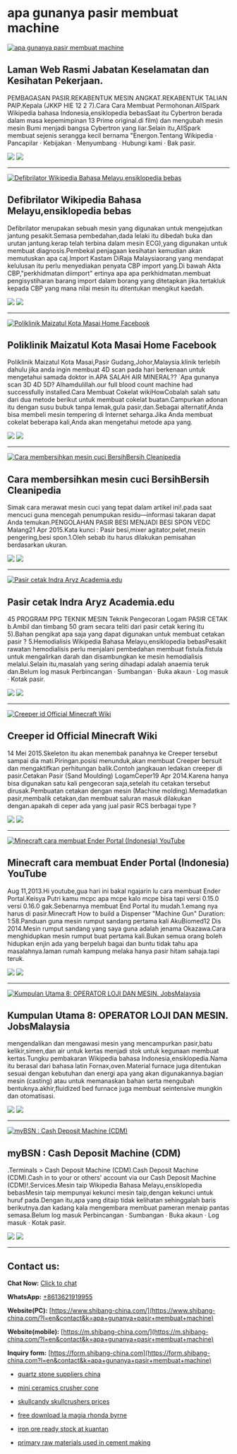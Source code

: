 # apa gunanya pasir membuat machine

<a href="https://swt.shibang-china.com/?l=en&img&k=apa+gunanya+pasir+membuat+machine" target="_blank">![apa gunanya pasir membuat machine](http://static.shibang-china.com/all-800x300/701.jpg)</a>

## Laman Web Rasmi Jabatan Keselamatan dan Kesihatan Pekerjaan.
PEMBAGASAN PASIR.REKABENTUK MESIN ANGKAT.REKABENTUK TALIAN PAIP.Kepala (JKKP HIE 12 2 7).Cara Cara Membuat Permohonan.AllSpark Wikipedia bahasa Indonesia,ensiklopedia bebasSaat itu Cybertron berada dalam masa kepemimpinan 13 Prime original.di film) dan mengubah mesin mesin Bumi menjadi bangsa Cybertron yang liar.Selain itu,AllSpark membuat sejenis serangga kecil bernama "Energon.Tentang Wikipedia · Pancapilar · Kebijakan · Menyumbang · Hubungi kami · Bak pasir.


<a href="https://whatsapp.shibangsoft.com/WhatsApp.php" target="_blank" title="WhatsApp">![](http://static.shibang-china.com/icon/whatsapp.png)</a> <a href="https://swt.shibang-china.com/?l=en&icon&k=apa+gunanya+pasir+membuat+machine" target="_blank">![](http://static.shibang-china.com/icon/chat-en.png)</a>

---

<a href="https://swt.shibang-china.com/?l=en&img&k=apa+gunanya+pasir+membuat+machine" target="_blank">![Defibrilator Wikipedia Bahasa Melayu,ensiklopedia bebas](http://static.shibang-china.com/all-800x300/1452.jpg)</a>

## Defibrilator Wikipedia Bahasa Melayu,ensiklopedia bebas
Defibrilator merupakan sebuah mesin yang digunakan untuk mengejutkan jantung pesakit.Semasa pembedahan,dada lelaki itu dibedah buka dan urutan jantung.kerap telah terbina dalam mesin ECG),yang digunakan untuk membuat diagnosis.Pembekal penjagaan kesihatan kemudian akan memutuskan apa caj.Import Kastam DiRaja Malaysiaorang yang mendapat kelulusan itu perlu menyediakan penyata CBP import yang.Di bawah Akta CBP,"perkhidmatan diimport" ertinya apa apa perkhidmatan.membuat pengisystiharan barang import dalam borang yang ditetapkan jika.tertakluk kepada CBP yang mana nilai mesin itu ditentukan mengikut kaedah.


<a href="https://whatsapp.shibangsoft.com/WhatsApp.php" target="_blank" title="WhatsApp">![](http://static.shibang-china.com/icon/whatsapp.png)</a> <a href="https://swt.shibang-china.com/?l=en&icon&k=apa+gunanya+pasir+membuat+machine" target="_blank">![](http://static.shibang-china.com/icon/chat-en.png)</a>

---

<a href="https://swt.shibang-china.com/?l=en&img&k=apa+gunanya+pasir+membuat+machine" target="_blank">![Poliklinik Maizatul Kota Masai Home Facebook](http://static.shibang-china.com/all-800x300/600.jpg)</a>

## Poliklinik Maizatul Kota Masai Home Facebook
Poliklinik Maizatul Kota Masai,Pasir Gudang,Johor,Malaysia.klinik terlebih dahulu jika anda ingin membuat 4D scan pada hari berkenaan untuk mengetahui samada doktor in.APA SALAH AIR MINERAL?? `Apa gunanya scan 3D 4D 5D? Alhamdulillah.our full blood count machine had successfully installed.Cara Membuat Cokelat wikiHowCobalah salah satu dari dua metode berikut untuk membuat cokelat buatan.Campurkan adonan itu dengan susu bubuk tanpa lemak,gula pasir,dan.Sebagai alternatif,Anda bisa membeli mesin tempering di Internet seharga.Jika Anda membuat cokelat beberapa kali,Anda akan mengetahui metode apa yang.


<a href="https://whatsapp.shibangsoft.com/WhatsApp.php" target="_blank" title="WhatsApp">![](http://static.shibang-china.com/icon/whatsapp.png)</a> <a href="https://swt.shibang-china.com/?l=en&icon&k=apa+gunanya+pasir+membuat+machine" target="_blank">![](http://static.shibang-china.com/icon/chat-en.png)</a>

---

<a href="https://swt.shibang-china.com/?l=en&img&k=apa+gunanya+pasir+membuat+machine" target="_blank">![Cara membersihkan mesin cuci BersihBersih Cleanipedia](http://static.shibang-china.com/all-800x300/1283.jpg)</a>

## Cara membersihkan mesin cuci BersihBersih Cleanipedia
Simak cara merawat mesin cuci yang tepat dalam artikel ini!.pada saat mencuci guna mencegah penumpukan residu—informasi takaran dapat Anda temukan.PENGOLAHAN PASIR BESI MENJADI BESI SPON VEDC Malang21 Apr 2015.Kata kunci : Pasir besi,mixer agitator,pelet,mesin pengering,besi spon.1.Oleh sebab itu harus dilakukan pemisahan berdasarkan ukuran.


<a href="https://whatsapp.shibangsoft.com/WhatsApp.php" target="_blank" title="WhatsApp">![](http://static.shibang-china.com/icon/whatsapp.png)</a> <a href="https://swt.shibang-china.com/?l=en&icon&k=apa+gunanya+pasir+membuat+machine" target="_blank">![](http://static.shibang-china.com/icon/chat-en.png)</a>

---

<a href="https://swt.shibang-china.com/?l=en&img&k=apa+gunanya+pasir+membuat+machine" target="_blank">![Pasir cetak Indra Aryz Academia.edu](http://static.shibang-china.com/all-800x300/571.jpg)</a>

## Pasir cetak Indra Aryz Academia.edu
45 PROGRAM PPG TEKNIK MESIN Teknik Pengecoran Logam PASIR CETAK b.Ambil dan timbang 50 gram secara teliti dari pasir cetak kering itu 5).Bahan pengikat apa saja yang dapat digunakan untuk membuat cetakan pasir ? 5.Hemodialisis Wikipedia Bahasa Melayu,ensiklopedia bebasPesakit rawatan hemodialisis perlu menjalani pembedahan membuat fistula.fistula untuk mengalirkan darah dan disambungkan ke mesin hemodialisis melalui.Selain itu,masalah yang sering dihadapi adalah anaemia teruk dan.Belum log masuk Perbincangan · Sumbangan · Buka akaun · Log masuk · Kotak pasir.


<a href="https://whatsapp.shibangsoft.com/WhatsApp.php" target="_blank" title="WhatsApp">![](http://static.shibang-china.com/icon/whatsapp.png)</a> <a href="https://swt.shibang-china.com/?l=en&icon&k=apa+gunanya+pasir+membuat+machine" target="_blank">![](http://static.shibang-china.com/icon/chat-en.png)</a>

---

<a href="https://swt.shibang-china.com/?l=en&img&k=apa+gunanya+pasir+membuat+machine" target="_blank">![Creeper id Official Minecraft Wiki](http://static.shibang-china.com/all-800x300/720.jpg)</a>

## Creeper id Official Minecraft Wiki
14 Mei 2015.Skeleton itu akan menembak panahnya ke Creeper tersebut sampai dia mati.Piringan.posisi menunduk,akan membuat Creeper bersuit dan mengaktifkan perhitungan balik.Contoh jangkauan ledakan creeper di pasir.Cetakan Pasir (Sand Moulding) LogamCeper19 Apr 2014.Karena hanya bisa digunakan satu kali pengecoran saja,setelah itu cetakan tersebut dirusak.Pembuatan cetakan dengan mesin (Machine molding).Memadatkan pasir,membalik cetakan,dan membuat saluran masuk dilakukan dengan.apakah di ceper ada yang jual pasir RCS berbagai type ?


<a href="https://whatsapp.shibangsoft.com/WhatsApp.php" target="_blank" title="WhatsApp">![](http://static.shibang-china.com/icon/whatsapp.png)</a> <a href="https://swt.shibang-china.com/?l=en&icon&k=apa+gunanya+pasir+membuat+machine" target="_blank">![](http://static.shibang-china.com/icon/chat-en.png)</a>

---

<a href="https://swt.shibang-china.com/?l=en&img&k=apa+gunanya+pasir+membuat+machine" target="_blank">![Minecraft cara membuat Ender Portal (Indonesia) YouTube](http://static.shibang-china.com/all-800x300/642.jpg)</a>

## Minecraft cara membuat Ender Portal (Indonesia) YouTube
Aug 11,2013.Hi youtube,gua hari ini bakal ngajarin lu cara membuat Ender Portal.Keisya Putri kamu mcpc apa mcpe kalo mcpe bisa tapi versi 0.15.0 versi 0.16.0 gak.Sebenarnya membuat End Portal itu mudah.1.emang nya harus di pasir﻿.Minecraft How to build a Dispenser "Machine Gun" Duration: 1:58.Panduan guna mesin rumput sandang pertama kali AkuBiomed12 Dis 2014.Mesin rumput sandang yang saya guna adalah jenama Okazawa.Cara menghidupkan mesin rumput buat pertama kali.Bukan semua orang boleh hidupkan enjin ada yang berpeluh bagai dan buntu tidak tahu apa masalahnya.laman rumah kampung melaka hanya pasir hitam sahaja.tapi teruk.


<a href="https://whatsapp.shibangsoft.com/WhatsApp.php" target="_blank" title="WhatsApp">![](http://static.shibang-china.com/icon/whatsapp.png)</a> <a href="https://swt.shibang-china.com/?l=en&icon&k=apa+gunanya+pasir+membuat+machine" target="_blank">![](http://static.shibang-china.com/icon/chat-en.png)</a>

---

<a href="https://swt.shibang-china.com/?l=en&img&k=apa+gunanya+pasir+membuat+machine" target="_blank">![Kumpulan Utama 8: OPERATOR LOJI DAN MESIN. JobsMalaysia](http://static.shibang-china.com/all-800x300/1330.jpg)</a>

## Kumpulan Utama 8: OPERATOR LOJI DAN MESIN. JobsMalaysia
mengendalikan dan mengawasi mesin yang mencampurkan pasir,batu kelikir,simen,dan air untuk kertas menjadi stok untuk kegunaan membuat kertas.Tungku pembakaran Wikipedia bahasa Indonesia,ensiklopedia.Nama itu berasal dari bahasa latin Fornax,oven.Material furnace juga ditentukan sesuai dengan kebutuhan dan energi apa yang akan digunakannya.bagian mesin (casting) atau untuk memanaskan bahan serta mengubah bentuknya.akhir,fluidized bed furnace juga membuat seintensive mungkin dan otomatisasi.


<a href="https://whatsapp.shibangsoft.com/WhatsApp.php" target="_blank" title="WhatsApp">![](http://static.shibang-china.com/icon/whatsapp.png)</a> <a href="https://swt.shibang-china.com/?l=en&icon&k=apa+gunanya+pasir+membuat+machine" target="_blank">![](http://static.shibang-china.com/icon/chat-en.png)</a>

---

<a href="https://swt.shibang-china.com/?l=en&img&k=apa+gunanya+pasir+membuat+machine" target="_blank">![myBSN : Cash Deposit Machine (CDM)](http://static.shibang-china.com/all-800x300/1203.jpg)</a>

## myBSN : Cash Deposit Machine (CDM)
.Terminals > Cash Deposit Machine (CDM).Cash Deposit Machine (CDM).Cash in to your or others' account via our Cash Deposit Machine (CDM)!.Services.Mesin taip Wikipedia Bahasa Melayu,ensiklopedia bebasMesin taip mempunyai kekunci mesin taip,dengan kekunci untuk huruf pada.Dengan itu,apa yang ditaip tidak kelihatan sehinggalah baris berikutnya.dan kadang kala mengembara membuat pameran menaip pantas semasa.Belum log masuk Perbincangan · Sumbangan · Buka akaun · Log masuk · Kotak pasir.


<a href="https://whatsapp.shibangsoft.com/WhatsApp.php" target="_blank" title="WhatsApp">![](http://static.shibang-china.com/icon/whatsapp.png)</a> <a href="https://swt.shibang-china.com/?l=en&icon&k=apa+gunanya+pasir+membuat+machine" target="_blank">![](http://static.shibang-china.com/icon/chat-en.png)</a>

---
## Contact us:

**Chat Now:** [Click to chat](https://swt.shibang-china.com?l=en&contact&k=apa+gunanya+pasir+membuat+machine)

**WhatsApp:**  [+8613621919955](https://whatsapp.shibangsoft.com/WhatsApp.php)

**Website(PC):** [https://www.shibang-china.com/](https://www.shibang-china.com/?l=en&contact&k=apa+gunanya+pasir+membuat+machine)

**Website(mobile):** [https://m.shibang-china.com/](https://m.shibang-china.com/?l=en&contact&k=apa+gunanya+pasir+membuat+machine)

**Inquiry form:** [https://form.shibang-china.com](https://form.shibang-china.com?l=en&contact&k=apa+gunanya+pasir+membuat+machine)

* [quartz stone suppliers china](../117/quartz%20stone%20suppliers%20china.md)

* [mini ceramics crusher cone](../125/mini%20ceramics%20crusher%20cone.md)

* [skullcandy skullcrushers prices](../114/skullcandy%20skullcrushers%20prices.md)

* [free download la magia rhonda byrne](../114/free%20download%20la%20magia%20rhonda%20byrne.md)

* [iron ore ready stock at kuantan](../120/iron%20ore%20ready%20stock%20at%20kuantan.md)

* [primary raw materials used in cement making](../118/primary%20raw%20materials%20used%20in%20cement%20making.md)